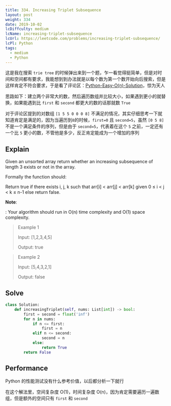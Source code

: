 ```yaml
---
title: 334. Increasing Triplet Subsequence
layout: post
weight: 334
date: 2019-10-02
lcDiffculty: medium
lcName: increasing-triplet-subsequence
lcUrl: https://leetcode.com/problems/increasing-triplet-subsequence/
lcPl: Python
tags:
  - medium
  - Python
---
```


这是我在搜索 `trie tree` 的时候弹出来到一个题，乍一看觉得挺简单，但是对时间和空间都有要求，我能想到到办法就是以每个数为第一个数开始向后搜索，但是这样肯定不符合要求，于是看了评论区：[Python-Easy-O(n)-Solution](https://leetcode.com/problems/increasing-triplet-subsequence/discuss/78995/Python-Easy-O(n)-Solution)，惊为天人

思路如下：建立两个非常大的数，然后遍历数组并比较大小，如果遇到更小的就替换，如果能遇到比 `first` 和 `second` 都更大的数的话那就数 `True`

对于评论区提到的对数组 `[1 5 5 0 0 0 8]` 不满足的情况，其实仔细思考一下就知道肯定是满足的，因为当遍历到`8`的时候，`first=0` 且 `second=5`，虽然 `[0 5 8]` 不是一个满足条件的序列，但是由于 `second=5`，代表着在这个 `5` 之前，一定还有一个比 `5` 更小的数，不管他是多少，反正肯定能成为一个增加的序列

## Explain

Given an unsorted array return whether an increasing subsequence of length 3 exists or not in the array.

Formally the function should:

Return true if there exists i, j, k
such that arr[i] < arr[j] < arr[k] given 0 ≤ i < j < k ≤ n-1 else return false.

**Note**: 

: Your algorithm should run in O(n) time complexity and O(1) space complexity.

> Example 1
> 
> Input: [1,2,3,4,5]
>     
> Output: true

> Example 2
> 
> Input: [5,4,3,2,1]
> 
> Output: false

## Solve

``` python
class Solution:
    def increasingTriplet(self, nums: List[int]) -> bool:
        first = second = float('inf')
        for n in nums:
            if n <= first:
                first = n
            elif n <= second:
                second = n
            else:
                return True
        return False   
```

## Performance

Python 的性能测试没有什么参考价值，以后都分析一下就行

在这个解法里，空间复杂度 O(1)，时间复杂度 O(n)，因为肯定需要遍历一遍数组，但是额外的空间只有 `first` 和 `second`
